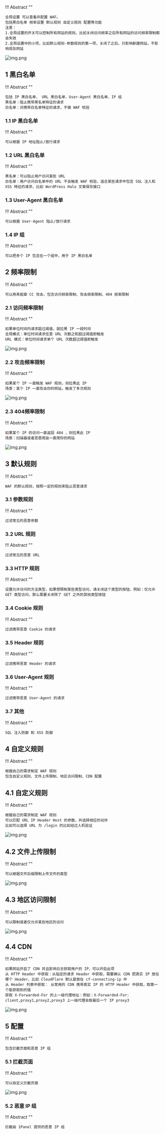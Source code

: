
!!! Abstract ""

    全局设置 可以查看并配置 WAF。  
    包括黑白名单 频率设置 默认规则 自定义规则 配置等功能  
    注意：  
    1.全局设置的开关可以控制所有网站的规则，比如关闭访问频率之后所有网站的访问频率限制都会失效  
    2.全局设置中的小项，比如默认规则-参数规则的第一项，关闭了之后，只影响新建网站，不影响现存网站
    

![img.png](../../../img/waf/global.png)

## 1 黑白名单

!!! Abstract ""

    包括 IP 黑白名单、 URL 黑白名单、User-Agent 黑白名单、IP 组  
    黑名单：阻止携带黑名单特征的请求  
    白名单：对携带白名单特征的请求，不做 WAF 校验

### 1.1 IP 黑白名单
    
!!! Abstract ""

    可以根据 IP 地址阻止/放行请求

### 1.2 URL 黑白名单

!!! Abstract ""
    
    黑名单：可以阻止用户访问某些 URL   
    白名单：用户访问白名单中的 URL 不会触发 WAF 校验，适合某些请求中包含 SQL 注入和 XSS 特征的请求，比如 WordPress Halo 文章保存接口

### 1.3 User-Agent 黑白名单

!!! Abstract ""

    可以根据 User-Agent 阻止/放行请求

### 1.4 IP 组
    
!!! Abstract ""
    
    可以把多个 IP 包含在一个组中，用于 IP 黑白名单


## 2 频率限制

!!! Abstract ""
    
    可以用来抵御 CC 攻击，包含访问频率限制、攻击频率限制、404 频率限制

### 2.1 访问频率限制

!!! Abstract ""

    如果单位时间内请求超过阈值，就拉黑 IP 一段时间  
    全局模式：单位时间请求任意 URL 次数之和超过阈值即触发  
    URL 模式：单位时间请求单个 URL 次数超过阈值即触发
    

![img.png](../../../img/waf/cc.png)


### 2.2 攻击频率限制

!!! Abstract ""

    如果某个 IP 一直触发 WAF 规则，则拉黑此 IP  
    场景：某个 IP 一直攻击你的网站，触发了多次规则

![img.png](../../../img/waf/attack_cc.png)


### 2.3 404频率限制    

!!! Abstract ""
    
    如果某个 IP 的访问一直返回 404 ，则拉黑此 IP  
    场景：扫描器或者恶意爬虫一直爬你的网站

![img.png](../../../img/waf/404.png)


## 3 默认规则

!!! Abstract ""

    WAF 的默认规则，按照一定的规则来阻止恶意请求


### 3.1 参数规则

!!! Abstract ""

    过滤常见的恶意参数

### 3.2 URL 规则

!!! Abstract ""

    过滤常见的恶意 URL

### 3.3 HTTP 规则

!!! Abstract ""

    设置允许访问的方法类型，如果想限制某些类型访问，请关闭这个类型的按钮，例如：仅允许 GET 类型访问，那么需要关闭除了 GET 之外的其他类型按钮

### 3.4 Cookie 规则

!!! Abstract ""

    过滤携带恶意 Cookie 的请求


### 3.5 Header 规则

!!! Abstract ""

    过滤携带恶意 Header 的请求

### 3.6 User-Agent 规则

!!! Abstract ""
    
    过滤携带恶意 User-Agent 的请求

### 3.7 其他

!!! Abstract ""

    SQL 注入防御 和 XSS 防御

## 4 自定义规则

!!! Abstract ""
    
    根据自己的需求制定 WAF 规则  
    包含自定义规则、文件上传限制、地区访问限制、CDN 配置

## 4.1 自定义规则

!!! Abstract ""

    根据自己的需求制定 WAF 规则  
    可以匹配 URL IP Header Host 的参数，并选择相应的动作  
    比如可以选择 URL 为 /login 的比如经过人机验证

![img.png](../../../img/waf/acl.png)

## 4.2 文件上传限制

!!! Abstract ""

    可以根据文件后缀限制上传文件的类型

![img.png](../../../img/waf/ext.png)

## 4.3 地区访问限制

!!! Abstract ""

    可以限制或者仅允许某些地区的访问

![img.png](../../../img/waf/location.png)

## 4.4 CDN

!!! Abstract ""

    如果网站开启了 CDN 并且影响日志获取用户的 IP，可以开启此项  
    从 HTTP Header 中获取：从指定的请求 Header 中获取，需要确认 CDN 把真实 IP 放在哪个 Header，比如 CloudFlare 默认是放在 cf-connecting-ip 中  
    从 Header 列表中获取： 从常用的 CDN 携带真实 IP 的 HTTP Header 中获取，取第一个能获取到的值      
    获取 X-Forwarded-For 的上一级代理地址：例如：X-Forwarded-For: client,proxy1,proxy2,proxy3 上一级代理会取最后一个 IP proxy3

![img.png](../../../img/waf/cdn.png)


## 5 配置

!!! Abstract ""

    包含拦截页面和恶意 IP 组

### 5.1 拦截页面

!!! Abstract ""

    可以自定义拦截页面

![img.png](../../../img/waf/html.png)


### 5.2 恶意 IP 组

!!! Abstract ""

    拦截由 1Panel 提供的恶意 IP 组
